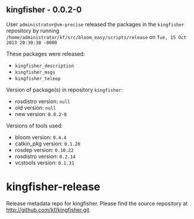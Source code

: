 ## kingfisher - 0.0.2-0

User `administrator@vm-precise` released the packages in the `kingfisher` repository by running `/home/administrator/kf/src/bloom_easy/scripts/release` on `Tue, 15 Oct 2013 20:30:30 -0000`

These packages were released:
- `kingfisher_description`
- `kingfisher_msgs`
- `kingfisher_teleop`

Version of package(s) in repository `kingfisher`:
- rosdistro version: `null`
- old version: `null`
- new version: `0.0.2-0`

Versions of tools used:
- bloom version: `0.4.4`
- catkin_pkg version: `0.1.20`
- rosdep version: `0.10.22`
- rosdistro version: `0.2.14`
- vcstools version: `0.1.31`


kingfisher-release
==================

Release metadata repo for kingfisher. Please find the source repository at http://github.com/kf/kingfisher.git.
